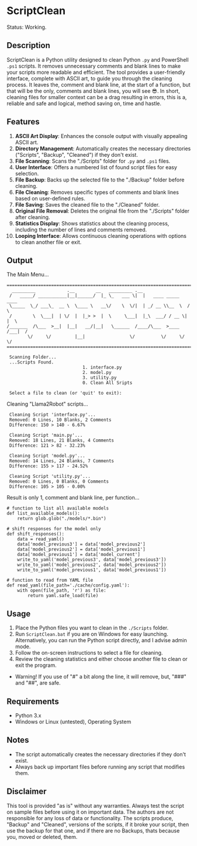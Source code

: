 # ScriptClean
Status: Working.


## Description
ScriptClean is a Python utility designed to clean Python `.py` and PowerShell `.ps1` scripts. It removes unnecessary comments and blank lines to make your scripts more readable and efficient. The tool provides a user-friendly interface, complete with ASCII art, to guide you through the cleaning process. It leaves the,  comment and blank line, at the start of a function, but that will be the only, comments and blank lines, you will see :sunglasses:. In short, cleaning files for smaller context can be a drag resulting in errors, this is a, reliable and safe and logical, method saving on, time and hastle.

## Features
1. **ASCII Art Display**: Enhances the console output with visually appealing ASCII art.
2. **Directory Management**: Automatically creates the necessary directories ("Scripts", "Backup", "Cleaned") if they don't exist.
3. **File Scanning**: Scans the "./Scripts" folder for `.py` and `.ps1` files.
4. **User Interface**: Offers a numbered list of found script files for easy selection.
5. **File Backup**: Backs up the selected file to the "./Backup" folder before cleaning.
6. **File Cleaning**: Removes specific types of comments and blank lines based on user-defined rules.
7. **File Saving**: Saves the cleaned file to the "./Cleaned" folder.
8. **Original File Removal**: Deletes the original file from the "./Scripts" folder after cleaning.
9. **Statistics Display**: Shows statistics about the cleaning process, including the number of lines and comments removed.
10. **Looping Interface**: Allows continuous cleaning operations with options to clean another file or exit.

## Output
The Main Menu...
```
============================================================================
  _________            .__        __   _________ .__
 /   _____/ ___________|__|______/  |_ \_   ___ \|  |   ____ _____    ____
 \_____  \_/ ___\_  __ \  \____ \   __\/    \  \/|  | _/ __ \\__  \  /    \
 /        \  \___|  | \/  |  |_> >  |  \     \___|  |_\  ___/ / __ \|   |  \
/_______  /\___  >__|  |__|   __/|__|   \______  /____/\___  >____  /___|  /
        \/     \/         |__|                 \/          \/     \/     \/
============================================================================

 Scanning Folder...
 ...Scripts Found.
                             1. interface.py
                             2. model.py
                             3. utility.py
                             0. Clean All Sripts

 Select a file to clean (or 'quit' to exit):
```

Cleaning "Llama2Robot" scripts...
```
 Cleaning Script 'interface.py'...
 Removed: 0 Lines, 10 Blanks, 2 Comments
 Difference: 150 > 140 - 6.67%

 Cleaning Script 'main.py'...
 Removed: 18 Lines, 21 Blanks, 4 Comments
 Difference: 121 > 82 - 32.23%

 Cleaning Script 'model.py'...
 Removed: 14 Lines, 24 Blanks, 7 Comments
 Difference: 155 > 117 - 24.52%

 Cleaning Script 'utility.py'...
 Removed: 0 Lines, 0 Blanks, 0 Comments
 Difference: 105 > 105 - 0.00%
```
Result is only 1, comment and blank line, per function...
```
# function to list all available models
def list_available_models():
    return glob.glob("./models/*.bin")

# shift responses for the model only
def shift_responses():
    data = read_yaml()
    data['model_previous3'] = data['model_previous2']
    data['model_previous2'] = data['model_previous1']
    data['model_previous1'] = data['model_current']
    write_to_yaml('model_previous3', data['model_previous3'])
    write_to_yaml('model_previous2', data['model_previous2'])
    write_to_yaml('model_previous1', data['model_previous1'])

# function to read from YAML file
def read_yaml(file_path='./cache/config.yaml'):
    with open(file_path, 'r') as file:
        return yaml.safe_load(file)
```

## Usage
1. Place the Python files you want to clean in the `./Scripts` folder.
2. Run `ScriptClean.bat` if you are on Windows for easy launching. Alternatively, you can run the Python script directly, and I advise admin mode.
3. Follow the on-screen instructions to select a file for cleaning.
4. Review the cleaning statistics and either choose another file to clean or exit the program.
*  Warning! If you use of "#" a bit along the line, it will remove, but, "###" and "##", are safe. 

## Requirements
- Python 3.x
- Windows or Linux (untested), Operating System

## Notes
- The script automatically creates the necessary directories if they don't exist.
- Always back up important files before running any script that modifies them.

## Disclaimer
This tool is provided "as is" without any warranties. Always test the script on sample files before using it on important data. The authors are not responsible for any loss of data or functionality.
The scripts produce, "Backup" and "Cleaned", versions of the scripts, if it broke your script, then use the backup for that one, and if there are no Backups, thats because you, moved or deleted, them.
